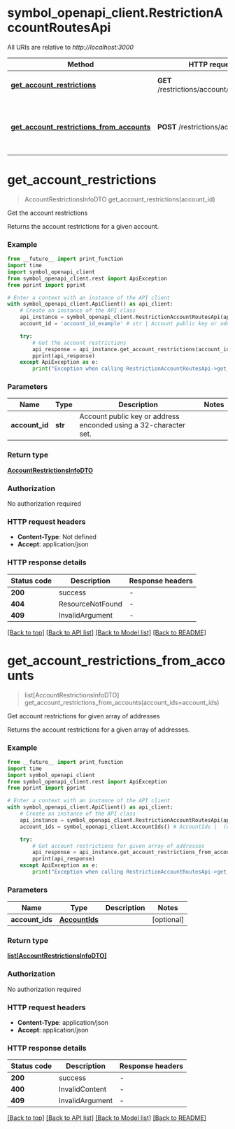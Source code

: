 # symbol_openapi_client.RestrictionAccountRoutesApi

All URIs are relative to *http://localhost:3000*

Method | HTTP request | Description
------------- | ------------- | -------------
[**get_account_restrictions**](RestrictionAccountRoutesApi.md#get_account_restrictions) | **GET** /restrictions/account/{accountId} | Get the account restrictions
[**get_account_restrictions_from_accounts**](RestrictionAccountRoutesApi.md#get_account_restrictions_from_accounts) | **POST** /restrictions/account | Get account restrictions for given array of addresses


# **get_account_restrictions**
> AccountRestrictionsInfoDTO get_account_restrictions(account_id)

Get the account restrictions

Returns the account restrictions for a given account.

### Example

```python
from __future__ import print_function
import time
import symbol_openapi_client
from symbol_openapi_client.rest import ApiException
from pprint import pprint

# Enter a context with an instance of the API client
with symbol_openapi_client.ApiClient() as api_client:
    # Create an instance of the API class
    api_instance = symbol_openapi_client.RestrictionAccountRoutesApi(api_client)
    account_id = 'account_id_example' # str | Account public key or address enconded using a 32-character set.

    try:
        # Get the account restrictions
        api_response = api_instance.get_account_restrictions(account_id)
        pprint(api_response)
    except ApiException as e:
        print("Exception when calling RestrictionAccountRoutesApi->get_account_restrictions: %s\n" % e)
```

### Parameters

Name | Type | Description  | Notes
------------- | ------------- | ------------- | -------------
 **account_id** | **str**| Account public key or address enconded using a 32-character set. | 

### Return type

[**AccountRestrictionsInfoDTO**](AccountRestrictionsInfoDTO.md)

### Authorization

No authorization required

### HTTP request headers

 - **Content-Type**: Not defined
 - **Accept**: application/json

### HTTP response details
| Status code | Description | Response headers |
|-------------|-------------|------------------|
**200** | success |  -  |
**404** | ResourceNotFound |  -  |
**409** | InvalidArgument |  -  |

[[Back to top]](#) [[Back to API list]](../README.md#documentation-for-api-endpoints) [[Back to Model list]](../README.md#documentation-for-models) [[Back to README]](../README.md)

# **get_account_restrictions_from_accounts**
> list[AccountRestrictionsInfoDTO] get_account_restrictions_from_accounts(account_ids=account_ids)

Get account restrictions for given array of addresses

Returns the account restrictions for a given array of addresses.

### Example

```python
from __future__ import print_function
import time
import symbol_openapi_client
from symbol_openapi_client.rest import ApiException
from pprint import pprint

# Enter a context with an instance of the API client
with symbol_openapi_client.ApiClient() as api_client:
    # Create an instance of the API class
    api_instance = symbol_openapi_client.RestrictionAccountRoutesApi(api_client)
    account_ids = symbol_openapi_client.AccountIds() # AccountIds |  (optional)

    try:
        # Get account restrictions for given array of addresses
        api_response = api_instance.get_account_restrictions_from_accounts(account_ids=account_ids)
        pprint(api_response)
    except ApiException as e:
        print("Exception when calling RestrictionAccountRoutesApi->get_account_restrictions_from_accounts: %s\n" % e)
```

### Parameters

Name | Type | Description  | Notes
------------- | ------------- | ------------- | -------------
 **account_ids** | [**AccountIds**](AccountIds.md)|  | [optional] 

### Return type

[**list[AccountRestrictionsInfoDTO]**](AccountRestrictionsInfoDTO.md)

### Authorization

No authorization required

### HTTP request headers

 - **Content-Type**: application/json
 - **Accept**: application/json

### HTTP response details
| Status code | Description | Response headers |
|-------------|-------------|------------------|
**200** | success |  -  |
**400** | InvalidContent |  -  |
**409** | InvalidArgument |  -  |

[[Back to top]](#) [[Back to API list]](../README.md#documentation-for-api-endpoints) [[Back to Model list]](../README.md#documentation-for-models) [[Back to README]](../README.md)

